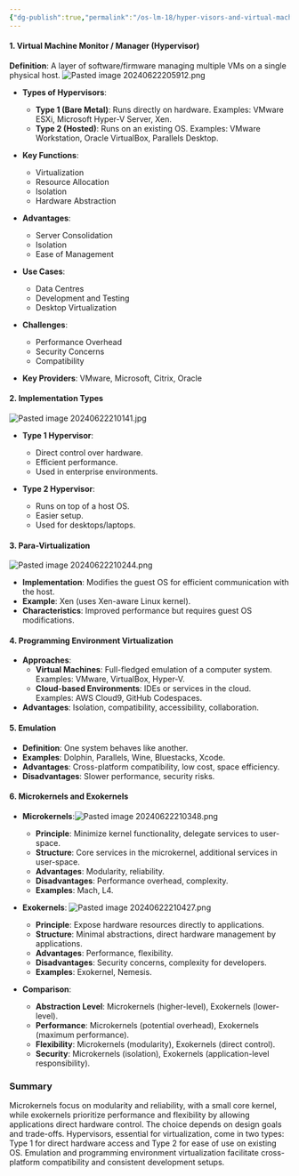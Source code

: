 ```yaml
---
{"dg-publish":true,"permalink":"/os-lm-18/hyper-visors-and-virtual-machines/","dgPassFrontmatter":true}
---
```


#### 1. Virtual Machine Monitor / Manager (Hypervisor)
**Definition**: A layer of software/firmware managing multiple VMs on a single physical host.
![Pasted image 20240622205912.png](/img/user/Pasted%20image%2020240622205912.png)

- **Types of Hypervisors**:
    - **Type 1 (Bare Metal)**: Runs directly on hardware. Examples: VMware ESXi, Microsoft Hyper-V Server, Xen.
    - **Type 2 (Hosted)**: Runs on an existing OS. Examples: VMware Workstation, Oracle VirtualBox, Parallels Desktop.
    
- **Key Functions**:
    - Virtualization
    - Resource Allocation
    - Isolation
    - Hardware Abstraction
    
- **Advantages**:
    - Server Consolidation
    - Isolation
    - Ease of Management

- **Use Cases**:
    - Data Centres
    - Development and Testing
    - Desktop Virtualization
    
- **Challenges**:
    - Performance Overhead
    - Security Concerns
    - Compatibility
    
- **Key Providers**: VMware, Microsoft, Citrix, Oracle
#### 2. Implementation Types

![Pasted image 20240622210141.jpg](/img/user/Pasted%20image%2020240622210141.jpg)
- **Type 1 Hypervisor**:
    - Direct control over hardware.
    - Efficient performance.
    - Used in enterprise environments.
    
- **Type 2 Hypervisor**:
    - Runs on top of a host OS.
    - Easier setup.
    - Used for desktops/laptops.
#### 3. Para-Virtualization
![Pasted image 20240622210244.png](/img/user/Pasted%20image%2020240622210244.png)
- **Implementation**: Modifies the guest OS for efficient communication with the host.
- **Example**: Xen (uses Xen-aware Linux kernel).
- **Characteristics**: Improved performance but requires guest OS modifications.
#### 4. Programming Environment Virtualization
- **Approaches**:
    - **Virtual Machines**: Full-fledged emulation of a computer system. Examples: VMware, VirtualBox, Hyper-V.
    - **Cloud-based Environments**: IDEs or services in the cloud. Examples: AWS Cloud9, GitHub Codespaces.
- **Advantages**: Isolation, compatibility, accessibility, collaboration.
#### 5. Emulation
- **Definition**: One system behaves like another.
- **Examples**: Dolphin, Parallels, Wine, Bluestacks, Xcode.
- **Advantages**: Cross-platform compatibility, low cost, space efficiency.
- **Disadvantages**: Slower performance, security risks.
#### 6. Microkernels and Exokernels
- **Microkernels**:![Pasted image 20240622210348.png](/img/user/Pasted%20image%2020240622210348.png)
    - **Principle**: Minimize kernel functionality, delegate services to user-space.
    - **Structure**: Core services in the microkernel, additional services in user-space.
    - **Advantages**: Modularity, reliability.
    - **Disadvantages**: Performance overhead, complexity.
    - **Examples**: Mach, L4.
    
- **Exokernels**:
	![Pasted image 20240622210427.png](/img/user/Pasted%20image%2020240622210427.png)
    - **Principle**: Expose hardware resources directly to applications.
    - **Structure**: Minimal abstractions, direct hardware management by applications.
    - **Advantages**: Performance, flexibility.
    - **Disadvantages**: Security concerns, complexity for developers.
    - **Examples**: Exokernel, Nemesis.
    
- **Comparison**:
    - **Abstraction Level**: Microkernels (higher-level), Exokernels (lower-level).
    - **Performance**: Microkernels (potential overhead), Exokernels (maximum performance).
    - **Flexibility**: Microkernels (modularity), Exokernels (direct control).
    - **Security**: Microkernels (isolation), Exokernels (application-level responsibility).
### Summary
Microkernels focus on modularity and reliability, with a small core kernel, while exokernels prioritize performance and flexibility by allowing applications direct hardware control. The choice depends on design goals and trade-offs. Hypervisors, essential for virtualization, come in two types: Type 1 for direct hardware access and Type 2 for ease of use on existing OS. Emulation and programming environment virtualization facilitate cross-platform compatibility and consistent development setups.